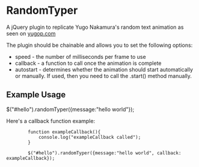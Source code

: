 # RandomTyper

A jQuery plugin to replicate Yugo Nakamura's random text animation as seen on [yugop.com](http://yugop.com)


The plugin should be chainable and allows you to set the following options:
* speed - the number of milliseconds per frame to use
* callback - a function to call once the animation is complete
* autostart - determines whether the animation should start automatically or manually.  If used, then you need to call the .start() method manually.

## Example Usage

$("#hello").randomTyper({message:"hello world"});	

Here's a callback function example:

			function exampleCallback(){
				console.log("exampleCallback called");
			}
			
			$("#hello").randomTyper({message:"hello world", callback: exampleCallback});
			
